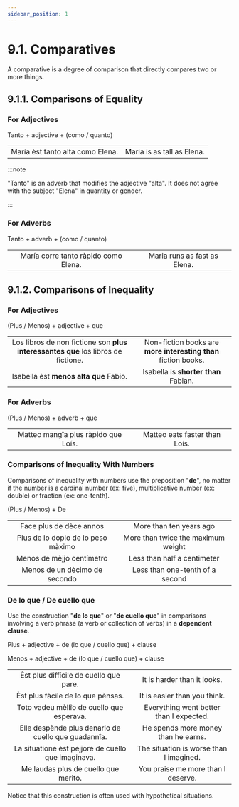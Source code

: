 ```yaml
---
sidebar_position: 1
---
```


# 9.1. Comparatives
A comparative is a degree of comparison that directly compares two or more things.

## 9.1.1. Comparisons of Equality
### For Adjectives
Tanto + adjective + (como / quanto)

|                                  |                            |
|:--------------------------------:|:--------------------------:|
| María èst tanto alta como Elena. | Maria is as tall as Elena. |


:::note

"Tanto" is an adverb that modifies the adjective "alta". It does not agree with the subject "Elena" in quantity or gender.

:::

### For Adverbs
Tanto + adverb + (como / quanto)

|                                  |                            |
|:--------------------------------:|:--------------------------:|
| María corre tanto ràpido como Elena. | Maria runs as fast as Elena. |

## 9.1.2. Comparisons of Inequality
### For Adjectives
(Plus / Menos) + adjective + que

|                                  |                                                   |
|:-----------------------------------------------------------------------------------:|:--------------------------------------------------------------:|
| Los libros de non fictione son  **plus interessantes que**  los libros de fictione. | Non-fiction books are **more interesting than** fiction books. |
| Isabella èst  **menos alta que**  Fabio. |  Isabella is  **shorter than**  Fabian.       |

### For Adverbs
(Plus / Menos) + adverb + que

|                                  |                            |
|:--------------------------------:|:--------------------------:|
| Matteo mangîa plus ràpido que Loís. | Matteo eats faster than Loís. |

### Comparisons of Inequality With Numbers
Comparisons of inequality with numbers use the preposition "**de**", no matter if the number is a cardinal number (ex: five), multiplicative number (ex: double) or fraction (ex: one-tenth).

(Plus / Menos) + De

|                                    |                                    |
|:----------------------------------:|:----------------------------------:|
|       Face plus de dèce annos      |       More than ten years ago      |
| Plus de lo doplo de lo peso màximo | More than twice the maximum weight |
|      Menos de mèjjo centímetro     |     Less than half a centimeter    |
|    Menos de un dècimo de secondo   |   Less than one-tenth of a second  |


### De lo que / De cuello que
Use the construction "**de lo que**" or "**de cuello que**" in comparisons involving a verb phrase (a verb or collection of verbs) in a **dependent clause**.

Plus + adjective + de (lo que / cuello que) + clause

Menos + adjective + de (lo que / cuello que) + clause

|                                           |                                         |
|:-----------------------------------------:|:---------------------------------------:|
|   Èst plus diffícile de cuello que pare.  |       It is harder than it looks.       |
|     Èst plus fàcile de lo que pènsas.     |       It is easier than you think.      |
| Toto vadeu mèllîo de cuello que esperava. | Everything went better than I expected. |
| Elle despènde plus denario de cuello que guadannîa. | He spends more money than he earns. |
| La situatione èst pejjore de cuello que imaginava. | The situation is worse than I imagined. |
| Me laudas plus de cuello que merito. | You praise me more than I deserve. |

Notice that this construction is often used with hypothetical situations.
